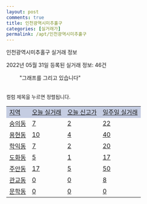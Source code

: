 ```yaml
---
layout: post
comments: true
title: 인천광역시미추홀구
categories: [실거래가]
permalink: /apt/인천광역시미추홀구
---
```


인천광역시미추홀구 실거래 정보

2022년 05월 31일 등록된 실거래 정보: 46건

<!--<script async src="https://pagead2.googlesyndication.com/pagead/js/adsbygoogle.js?client=ca-pub-3485438051770037"
 crossorigin="anonymous"></script>-->

<script type="text/javascript">
  google.charts.load('current', {'packages':['corechart']});
  google.charts.setOnLoadCallback(drawChart);

  function drawChart() {
    var data = google.visualization.arrayToDataTable([['거래일', '매매', '전월세', '전매'], ['21-01', 4, 5, 4], ['21-02', 0, 6, 0], ['21-03', 0, 1, 0], ['21-04', 0, 60, 0], ['21-05', 211, 123, 8], ['21-06', 392, 269, 123], ['21-07', 351, 274, 96], ['21-08', 346, 261, 64], ['21-09', 310, 256, 54], ['21-10', 283, 271, 61], ['21-11', 152, 207, 27], ['21-12', 145, 228, 21], ['22-01', 125, 595, 23], ['22-02', 167, 623, 13], ['22-03', 165, 518, 16], ['22-04', 218, 400, 30], ['22-05', 121, 252, 22]]);

    var options = {
      title: '최근 1년간 유형별 거래량 추이',
      legend: { position: 'bottom' }
    };

    setTimeout(function() {
        var chart = new google.visualization.LineChart(document.getElementById('columnchart_material'));
        chart.draw(data, (options));
        document.getElementById('loading').style.display = 'none';
        var dayLabel = (new Date()).getDay();
        if (dayLabel < 2) {
            sorttable.innerSortFunction.apply(document.getElementById('week'), []);
            sorttable.innerSortFunction.apply(document.getElementById('week'), []);        
        }
        else {
            sorttable.innerSortFunction.apply(document.getElementById('today'), []);
            sorttable.innerSortFunction.apply(document.getElementById('today'), []);
        }
    }, 200);

  }
</script>

<div id="loading" style="z-index:20; display: block; margin-left: 35px">"그래프를 그리고 있습니다"</div>
<div id="columnchart_material" style="width: 95%; margin-left: -35px; display: block"></div>
<!--<div style="width: 95%; margin-left: -35px; display: block">
      <script async src="https://pagead2.googlesyndication.com/pagead/js/adsbygoogle.js?client=ca-pub-3485438051770037"
          crossorigin="anonymous"></script>
      <ins class="adsbygoogle"
          style="display:block"
          data-ad-format="fluid"
          data-ad-layout-key="-fb+5w+4e-db+86"
          data-ad-client="ca-pub-3485438051770037"
          data-ad-slot="1827090281"></ins>
      <script>
          (adsbygoogle = window.adsbygoogle || []).push({});
      </script>
</div>-->
<br>

<font size='small' style='font-size: small;'>컬럼 제목을 누르면 정렬됩니다.</font>
<table class="sortable">
  <tr style='background-color: rgba(114, 132, 186,0.4);'>
    <td id="region"><a href="#">지역</a></td>
    <td id="today"><a href="#">오늘 실거래</a></td>
    <td id="today_new"><a href="#">오늘 신고가</a></td>
    <td id="week"><a href="#">일주일 실거래</a></td>
  </tr>

  
  <tr class="item">
    <td><a href="인천광역시미추홀구숭의동">숭의동</a></td>
    <td><a href="인천광역시미추홀구숭의동">7</a></td>
    <td><a href="인천광역시미추홀구숭의동">2</a></td>
    <td><a href="인천광역시미추홀구숭의동">22</a></td>
  </tr>
    

  <tr class="item">
    <td><a href="인천광역시미추홀구용현동">용현동</a></td>
    <td><a href="인천광역시미추홀구용현동">10</a></td>
    <td><a href="인천광역시미추홀구용현동">4</a></td>
    <td><a href="인천광역시미추홀구용현동">40</a></td>
  </tr>
    

  <tr class="item">
    <td><a href="인천광역시미추홀구학익동">학익동</a></td>
    <td><a href="인천광역시미추홀구학익동">7</a></td>
    <td><a href="인천광역시미추홀구학익동">2</a></td>
    <td><a href="인천광역시미추홀구학익동">20</a></td>
  </tr>
    

  <tr class="item">
    <td><a href="인천광역시미추홀구도화동">도화동</a></td>
    <td><a href="인천광역시미추홀구도화동">5</a></td>
    <td><a href="인천광역시미추홀구도화동">1</a></td>
    <td><a href="인천광역시미추홀구도화동">17</a></td>
  </tr>
    

  <tr class="item">
    <td><a href="인천광역시미추홀구주안동">주안동</a></td>
    <td><a href="인천광역시미추홀구주안동">17</a></td>
    <td><a href="인천광역시미추홀구주안동">5</a></td>
    <td><a href="인천광역시미추홀구주안동">50</a></td>
  </tr>
    

  <tr class="item">
    <td><a href="인천광역시미추홀구관교동">관교동</a></td>
    <td><a href="인천광역시미추홀구관교동">0</a></td>
    <td><a href="인천광역시미추홀구관교동">0</a></td>
    <td><a href="인천광역시미추홀구관교동">8</a></td>
  </tr>
    

  <tr class="item">
    <td><a href="인천광역시미추홀구문학동">문학동</a></td>
    <td><a href="인천광역시미추홀구문학동">0</a></td>
    <td><a href="인천광역시미추홀구문학동">0</a></td>
    <td><a href="인천광역시미추홀구문학동">0</a></td>
  </tr>
    


</table>


    